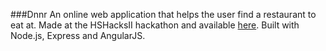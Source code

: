 ###Dnnr
An online web application that helps the user find a restaurant to eat at. Made at the HSHacksII hackathon and available [​here​](http://dnnr.herokuapp.com/). Built with Node.js, Express and AngularJS. 
